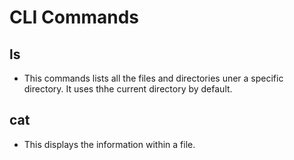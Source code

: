# CLI Commands
## ls
* This commands lists all the files and directories uner a specific directory. It uses thhe current directory by default.

## cat
* This displays the information within a file.